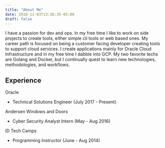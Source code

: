 ```yaml
---
title: "About Me"
date: 2018-11-03T13:36:35-05:00
draft: false
---
```


I have a passion for dev and ops. In my free time I like to work on side projects to create tools, either simple cli tools or web based ones. My career path is focused on being a customer facing developer creating tools to support cloud services. I create applications mainly for Oracle Cloud Infrastructure and in my free time I dabble into GCP.  My two favorite techs are Golang and Docker, but I continually quest to learn new technologies, methodologies, and workflows.

## Experience

Oracle
 
 - Technical Solutions Engineer (July 2017 - Present)

Andersen Windows and Doors 
 
 - Cyber Security Analyst Intern (May - Aug 2016)

ID Tech Camps
 
 - Programming Instructor (June - Aug 2014)

